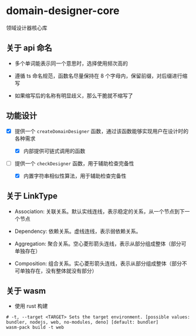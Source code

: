 # domain-designer-core

领域设计器核心库

## 关于 api 命名

- 多个单词能表示同一个意思时，选择使用频次高的

- 遵循 ts 命名规范，函数名尽量保持在 8 个字母内，保留前缀，对后缀进行缩写

- 如果缩写后的名称有明显歧义，那么干脆就不缩写了

## 功能设计

- [x] 提供一个 `createDomainDesigner` 函数，通过该函数能够实现用户在设计时的各种需求

  - [x] 内部提供可链式调用的函数

- [ ] 提供一个 `checkDesigner` 函数，用于辅助检查完备性

  - [x] 内置字符串相似性算法，用于辅助检查完备性

## 关于 LinkType

- Association: 关联关系。默认实线连线，表示稳定的关系，从一个节点到下一个节点

- Dependency: 依赖关系。虚线连线，表示弱依赖关系。

- Aggregation: 聚合关系。空心菱形箭头连线，表示从部分组成整体（部分可单独存在）

- Composition: 组合关系。实心菱形箭头连线，表示从部分组成整体（部分不可单独存在，没有整体就没有部分）

## 关于 wasm

- 使用 rust 构建

```shell
# -t, --target <TARGET> Sets the target environment. [possible values: bundler, nodejs, web, no-modules, deno] [default: bundler]
wasm-pack build -t web
```
